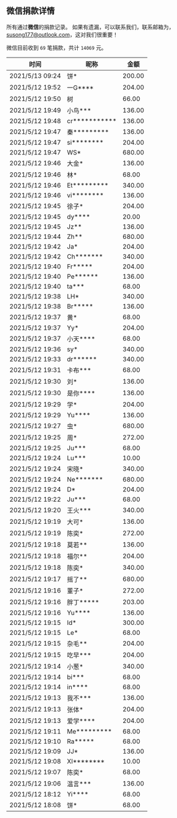 <!--
 * @Author: WANG Maonan
 * @Date: 2021-05-15 10:59:23
 * @Description: 微信捐款的详情, 英文记录
 * @LastEditTime: 2021-05-17 11:26:22
-->

## 微信捐款详情

所有通过**微信**的捐款记录。
如果有遗漏，可以联系我们，联系邮箱为，susong177@outlook.com，这对我们很重要！

微信目前收到 `69` 笔捐款，共计 `14069` 元。

| 时间 | 昵称 | 金额 |
| ---- | ---- | ---- |
|2021/5/13 09:24|饼*|200.00|
|2021/5/12 19:52|一G****|204.00|
|2021/5/12 19:50|树|66.00|
|2021/5/12 19:49|小鸟***|136.00|
|2021/5/12 19:48|cr***********|136.00|
|2021/5/12 19:47|秦*********|136.00|
|2021/5/12 19:47|si********|204.00|
|2021/5/12 19:47|WS*|680.00|
|2021/5/12 19:46|大金*|136.00|
|2021/5/12 19:46|林*|68.00|
|2021/5/12 19:46|Et*********|340.00|
|2021/5/12 19:46|vi********|136.00|
|2021/5/12 19:45|徐子*|204.00|
|2021/5/12 19:45|dy****|20.00|
|2021/5/12 19:45|Jz**|136.00|
|2021/5/12 19:44|Zh**|680.00|
|2021/5/12 19:42|Ja*|204.00|
|2021/5/12 19:42|Ch*******|340.00|
|2021/5/12 19:40|Fr*****|204.00|
|2021/5/12 19:40|Pe******|136.00|
|2021/5/12 19:40|ta***|68.00|
|2021/5/12 19:38|LH*|340.00|
|2021/5/12 19:38|Br*****|136.00|
|2021/5/12 19:37|黄*|68.00|
|2021/5/12 19:37|Yy*|204.00|
|2021/5/12 19:37|小天****|68.00|
|2021/5/12 19:36|sy*|340.00|
|2021/5/12 19:33|dr******|340.00|
|2021/5/12 19:31|卡布***|68.00|
|2021/5/12 19:30|刘*|136.00|
|2021/5/12 19:30|是你****|136.00|
|2021/5/12 19:29|学*|204.00|
|2021/5/12 19:29|Yu****|136.00|
|2021/5/12 19:27|虫*|680.00|
|2021/5/12 19:25|周*|272.00|
|2021/5/12 19:25|Ju***|68.00|
|2021/5/12 19:24|Lu***|10.00|
|2021/5/12 19:24|宋晓*|340.00|
|2021/5/12 19:24|Ne*******|680.00|
|2021/5/12 19:24|D*|204.00|
|2021/5/12 19:22|Ju***|68.00|
|2021/5/12 19:20|王火***|340.00|
|2021/5/12 19:19|大可*|136.00|
|2021/5/12 19:19|陈奕*|272.00|
|2021/5/12 19:18|莫若**|136.00|
|2021/5/12 19:18|福尔**|204.00|
|2021/5/12 19:18|陈奕*|340.00|
|2021/5/12 19:17|摇了**|680.00|
|2021/5/12 19:16|董子*|272.00|
|2021/5/12 19:16|胖丁*****|203.00|
|2021/5/12 19:16|Yu****|136.00|
|2021/5/12 19:15|Id*|300.00|
|2021/5/12 19:15|Le*|68.00|
|2021/5/12 19:15|杂毛**|204.00|
|2021/5/12 19:15|吃早***|204.00|
|2021/5/12 19:14|小葱*|340.00|
|2021/5/12 19:14|bi***|68.00|
|2021/5/12 19:14|in****|68.00|
|2021/5/12 19:13|我不***|136.00|
|2021/5/12 19:13|张体*|204.00|
|2021/5/12 19:13|爱学****|204.00|
|2021/5/12 19:11|Me*********|68.00|
|2021/5/12 19:10|Ra*****|68.00|
|2021/5/12 19:09|JJ*|136.00|
|2021/5/12 19:08|XI********|10.00|
|2021/5/12 19:07|陈奕*|68.00|
|2021/5/12 19:06|温言***|136.00|
|2021/5/12 18:12|Yi****|68.00|
|2021/5/12 18:08|饼*|68.00|